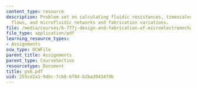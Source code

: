 ```yaml
---
content_type: resource
description: Problem set on calculating fluidic resistances, timescales in microfluidic
  flows, and microfluidic networks and fabrication variations.
file: /media/courses/6-777j-design-and-fabrication-of-microelectromechanical-devices-spring-2007/255ce2a194bc7cb86f84b2ba3043479b_ps6.pdf
file_type: application/pdf
learning_resource_types:
- Assignments
ocw_type: OCWFile
parent_title: Assignments
parent_type: CourseSection
resourcetype: Document
title: ps6.pdf
uid: 255ce2a1-94bc-7cb8-6f84-b2ba3043479b
---
```

